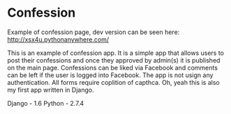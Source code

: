 Confession
==========

Example of confession page, dev version can be seen here: http://xsx4u.pythonanywhere.com/ 

This is an example of confession app. It is a simple app that allows users to post their confessions and once they approved by admin(s) it is published on the main page. Confessions can be liked via Facebook and comments can be left if the user is logged into Facebook. The app is not usign any authentication. All forms require coplition of capthca. Oh, yeah this is also my first app written in Django. 

Django - 1.6
Python - 2.7.4
